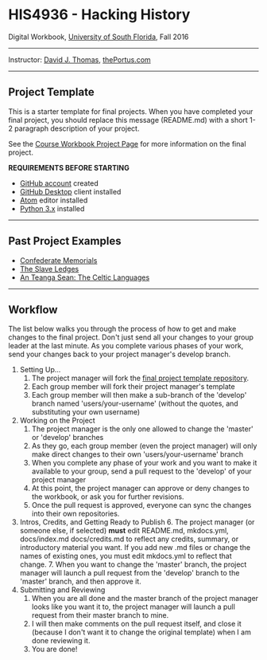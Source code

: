 # HIS4936 - Hacking History
Digital Workbook, [University of South Florida](http://www.usf.edu/), Fall 2016

---

Instructor: [David J. Thomas](mailto::davidjthomas@usf.edu), [thePortus.com](http://thePortus.com/)

---

## Project Template

This is a starter template for final projects. When you have completed your final project, you should replace this message (README.md) with a short 1-2 paragraph description of your project.

See the [Course Workbook Project Page](https://hacking-history.readthedocs.io/project) for more information on the final project.

**REQUIREMENTS BEFORE STARTING**
+ [GitHub account](https://github.com) created
+ [GitHub Desktop](https://desktop.github.com) client installed
+ [Atom](https://atom.io) editor installed
+ [Python 3.x](https://www.python.org/) installed

---

## Past Project Examples

* [Confederate Memorials](http://confederate-memorials-project.readthedocs.io/)
* [The Slave Ledges](http://slave-ledger.readthedocs.io/en/latest/)
* [An Teanga Sean: The Celtic Languages](http://an-teanga-sean-the-celtic-languages.readthedocs.io/)

---

## Workflow

The list below walks you through the process of how to get and make changes to the final project. Don't just send all your changes to your group leader at the last minute. As you complete various phases of your work, send your changes back to your project manager's develop branch.

1. Setting Up...
    1. The project manager will fork the [final project template repository](https://github.com/usf-portal/his4936-dh1-project-template).
    2. Each group member will fork their project manager's template
    3. Each group member will then make a sub-branch of the 'develop' branch named 'users/your-username' (without the quotes, and substituting your own username)
2. Working on the Project
    1. The project manager is the only one allowed to change the 'master' or 'develop' branches
    2. As they go, each group member (even the project manager) will only make direct changes to their own 'users/your-username' branch
    3. When you complete any phase of your work and you want to make it available to your group, send a pull request to the 'develop' of your project manager
    4. At this point, the project manager can approve or deny changes to the workbook, or ask you for further revisions.
    5. Once the pull request is approved, everyone can sync the changes into their own repositories.
3. Intros, Credits, and Getting Ready to Publish
    6. The project manager (or someone else, if selected) **must** edit README.md, mkdocs.yml, docs/index.md docs/credits.md to reflect any credits, summary, or introductory material you want. If you add new .md files or change the names of existing ones, you must edit mkdocs.yml to reflect that change.
    7. When you want to change the 'master' branch, the project manager will launch a pull request from the 'develop' branch to the 'master' branch, and then approve it.
3. Submitting and Reviewing
    1. When you are all done and the master branch of the project manager looks like you want it to, the project manager will launch a pull request from their master branch to mine.
    2. I will then make comments on the pull request itself, and close it (because I don't want it to change the original template) when I am done reviewing it.
    3. You are done!
